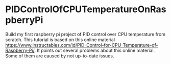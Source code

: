 # PIDControlOfCPUTemperatureOnRaspberryPi
Build my first raspberry pi project of PID control over CPU temperature from scratch.
This tutorial is based on this online material https://www.instructables.com/id/PID-Control-for-CPU-Temperature-of-Raspberry-Pi/.
It points out several problems about this online material. Some of them are caused by not up-to-date issues.
